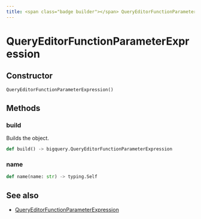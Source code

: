 ```yaml
---
title: <span class="badge builder"></span> QueryEditorFunctionParameterExpression
---
```

# <span class="badge builder"></span> QueryEditorFunctionParameterExpression

## Constructor

```python
QueryEditorFunctionParameterExpression()
```
## Methods

### <span class="badge object-method"></span> build

Builds the object.

```python
def build() -> bigquery.QueryEditorFunctionParameterExpression
```

### <span class="badge object-method"></span> name

```python
def name(name: str) -> typing.Self
```

## See also

 * <span class="badge object-type-class"></span> [QueryEditorFunctionParameterExpression](./object-QueryEditorFunctionParameterExpression.md)
